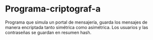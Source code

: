 # Programa-criptograf-a
Programa que simula un portal de mensajería, guarda los mensajes de manera encriptada tanto simétrica como asimétrica. Los usuarios y las contraseñas se guardan en resumen hash.
